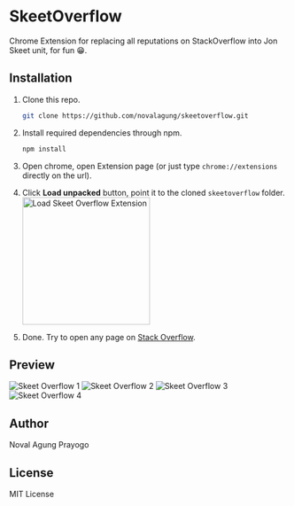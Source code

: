 # SkeetOverflow

Chrome Extension for replacing all reputations on StackOverflow into Jon Skeet unit, for fun 😁.

## Installation

1. Clone this repo.
    ```bash
    git clone https://github.com/novalagung/skeetoverflow.git
    ```
2. Install required dependencies through npm.
    ```js
    npm install
    ```
3. Open chrome, open Extension page (or just type `chrome://extensions` directly on the url).
4. Click **Load unpacked** button, point it to the cloned `skeetoverflow` folder.
    <img src="https://i.imgur.com/G2aIui1.png" alt="Load Skeet Overflow Extension" style="height: 230px;">

5. Done. Try to open any page on [Stack Overflow](https://stackoverflow.com).

## Preview

![Skeet Overflow 1](https://i.imgur.com/mMIDjqK.png)
![Skeet Overflow 2](https://i.imgur.com/Cg3mcSL.png)
![Skeet Overflow 3](https://i.imgur.com/B9Ciu83.png)
![Skeet Overflow 4](https://i.imgur.com/YSSnonx.png)

## Author

Noval Agung Prayogo

## License

MIT License
